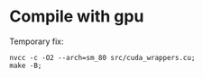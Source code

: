 # Compile with gpu

Temporary fix:
```
nvcc -c -O2 --arch=sm_80 src/cuda_wrappers.cu;
make -B;
```

